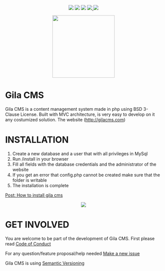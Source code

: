 
<p align="center">
  <img src="https://img.shields.io/github/release/gilacms/gila/all.svg">
  <img src="https://img.shields.io/github/last-commit/gilacms/gila.svg">
  <img src="https://img.shields.io/github/languages/code-size/gilacms/gila.svg">
  <a href="https://gila-cms.readthedocs.io">
    <img src="https://readthedocs.org/projects/gila-cms/badge/?version=latest">
  </a>
  <a href="https://gitter.im/GilaCMS/Lobby">
    <img src="https://img.shields.io/gitter/room/nwjs/nw.js.svg">
  </a>
</p>

<p align="center">
  <img src="http://gilacms.com/assets/gila-logo.svg" width="200px" />
</p>

Gila CMS
=
Gila CMS is a content management system made in php using BSD 3-Clause License.
Built with MVC architecture, is very easy to develop on it any costumized solution.
The website (http://gilacms.com)


INSTALLATION
=
1. Create a new database and a user that with all privileges in MySql
2. Run /install in your browser
3. Fill all fields with the database credentials and the administrator of the website
4. If you get an error that config.php cannot be created make sure that the folder is writable
5. The installation is complete

[Post: How to install gila cms](http://gilacms.com/blog/4/how-to-install-gila-cms)

<p align="center">
  <img src="http://gilacms.com/themes/gila-cms/assets/Screenshot-iMac.png"  />
</p>


GET INVOLVED
=
You are welcome to be part of the development of Gila CMS.
First please read
[Code of Conduct](https://github.com/GilaCMS/gila/blob/master/CODE_OF_CONDUCT.md)

For any question/feature proposal/help needed
[Make a new issue](https://github.com/GilaCMS/gila/issues/new)



Gila CMS is using [Semantic Versioning](http://semver.org/)
